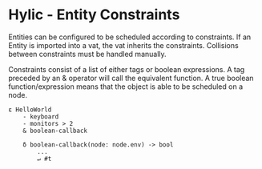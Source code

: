 # Hylic - Entity Constraints

Entities can be configured to be scheduled according to constraints.  If an Entity is imported into a vat, the vat inherits the constraints.  Collisions between constraints must be handled manually.

Constraints consist of a list of either tags or boolean expressions.  A tag preceded by an & operator will call the equivalent function.  A true boolean function/expression means that the object is able to be scheduled on a node.

```
ε HelloWorld
    - keyboard
    - monitors > 2
    & boolean-callback

	δ boolean-callback(node: node.env) -> bool
        ...
        ↵ #t

```
